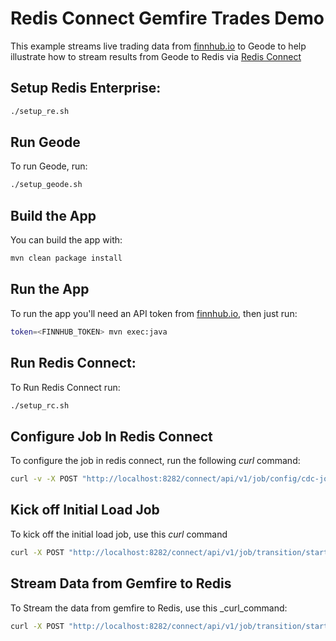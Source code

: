 # Redis Connect Gemfire Trades Demo

This example streams live trading data from [finnhub.io](https://finnhub.io/) to Geode
to help illustrate how to stream results from Geode to Redis via [Redis Connect](https://github.com/redis-field-engineering/redis-connect-dist)

## Setup Redis Enterprise:

```bash
./setup_re.sh
```

## Run Geode

To run Geode, run:

```bash
./setup_geode.sh
```

## Build the App

You can build the app with:
```bash
mvn clean package install
```

## Run the App

To run the app you'll need an API token from [finnhub.io](https://finnhub.io/), then just run:

```bash
token=<FINNHUB_TOKEN> mvn exec:java
```

## Run Redis Connect:

To Run Redis Connect run:

```bash
./setup_rc.sh
```

## Configure Job In Redis Connect

To configure the job in redis connect, run the following _curl_ command:

```bash
curl -v -X POST "http://localhost:8282/connect/api/v1/job/config/cdc-job" -H "accept: */*" -H "Content-Type: multipart/form-data" -F "file=@redis-connect-payloads/trades-job.json;type=application/json"
```

## Kick off Initial Load Job

To kick off the initial load job, use this _curl_ command

```bash
curl -X POST "http://localhost:8282/connect/api/v1/job/transition/start/cdc-job/load" -H "accept: */*"
```

## Stream Data from Gemfire to Redis

To Stream the data from gemfire to Redis, use this _curl_command:

```bash
curl -X POST "http://localhost:8282/connect/api/v1/job/transition/start/cdc-job/stream" -H "accept: */*"
```